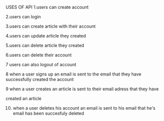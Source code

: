 USES OF API
 1.users can create account

2.users can login

3.users can create article with their account

4.users can update article they created

5.users can delete article they created

6.users can delete their account

7 users can also logout of account

8 when a user signs up an email is sent to the email that they have
successfully created the account

9 when a user creates an  article is sent to their email adress that  they have

created an article

10. when a user deletes his account an email is sent to his email 
that he's email has been succesfuly deleted
